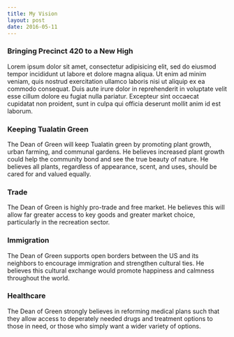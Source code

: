 ```yaml
---
title: My Vision
layout: post
date: 2016-05-11
---
```


### Bringing Precinct 420 to a New High

Lorem ipsum dolor sit amet, consectetur adipisicing elit, sed do eiusmod tempor incididunt ut labore et dolore magna aliqua. Ut enim ad minim veniam, quis nostrud exercitation ullamco laboris nisi ut aliquip ex ea commodo consequat. Duis aute irure dolor in reprehenderit in voluptate velit esse cillum dolore eu fugiat nulla pariatur. Excepteur sint occaecat cupidatat non proident, sunt in culpa qui officia deserunt mollit anim id est laborum.

### Keeping Tualatin Green

The Dean of Green will keep Tualatin green by promoting plant growth, urban farming, and communal gardens. He believes increased plant growth could help the community bond and see the true beauty of nature. He believes all plants, regardless of appearance, scent, and uses, should be cared for and valued equally.

### Trade
The Dean of Green is highly pro-trade and free market. He believes this will allow far greater access to key goods and greater market choice, particularly in the recreation sector.

### Immigration
The Dean of Green supports open borders between the US and its neighbors to encourage immigration and strengthen cultural ties. He believes this cultural exchange would promote happiness and calmness throughout the world.

### Healthcare
The Dean of Green strongly believes in reforming medical plans such that they allow access to deperately needed drugs and treatment options to those in need, or those who simply want a wider variety of options. 